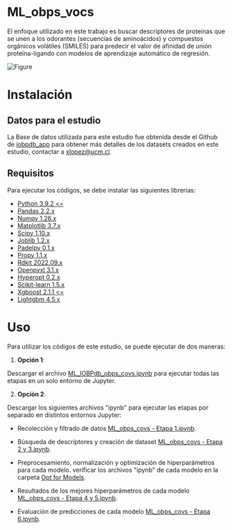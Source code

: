 # ML_obps_vocs

El enfoque utilizado en este trabajo es buscar descriptores de proteínas que se unen a los odorantes (secuencias de aminoácidos) y compuestos orgánicos volátiles (SMILES) para predecir el valor de afinidad de unión proteína-ligando con modelos de aprendizaje automático de regresión.

![Figure](https://github.com/Glarah453/ML_obps_vocs/blob/main/figures/Esquema%20de%20Flujo%20de%20trabajo.jpg)

# Instalación

## Datos para el estudio

La Base de datos utilizada para este estudio fue obtenida desde el Github de  [iobpdb_app](https://github.com/sshuklz/iobpdb_app.git) para obtener más detalles de los datasets creados en este estudio, contactar a xlopez@ucm.cl.
## Requisitos

Para ejecutar los códigos, se debe instalar las siguientes librerias:


*   [Python 3.9.2 <=](https://www.python.org/downloads/)
*   [Pandas 2.2.x](https://pandas.pydata.org/docs/getting_started/install.html)
*   [Numpy 1.26.x](https://numpy.org/install/)
*   [Matplotlib 3.7.x](https://matplotlib.org/3.7.0/)
*   [Scipy 1.10.x](https://scipy.org/install/)
*   [Joblib 1.2.x](https://joblib.readthedocs.io/en/stable/installing.html)
*   [Padelpy 0.1.x](https://pypi.org/project/padelpy/)
*   [Propy 1.1.x](https://pypi.org/project/propy3/)
*   [Rdkit 2022.09.x](https://www.rdkit.org/docs/Install.html)
*   [Openpyxl 3.1.x](https://openpyxl.readthedocs.io/en/stable/tutorial.html)
*   [Hyperopt 0.2.x](https://hyperopt.github.io/hyperopt/)
*   [Scikit-learn 1.5.x](https://scikit-learn.org/1.5/install.html)
*   [Xgboost 2.1.1 <=](https://xgboost.readthedocs.io/en/latest/install.html)
*   [Lightgbm 4.5.x](https://lightgbm.readthedocs.io/en/latest/Installation-Guide.html)


# Uso

Para utilizar los códigos de este estudio, se puede ejecutar de dos maneras:

1. **Opción 1**:

Descargar el archivo [ML_IOBPdb_obps_covs.ipynb](https://github.com/Glarah453/ML_obps_vocs/blob/main/ML_IOBPdb_obps_covs.ipynb) para ejecutar todas las etapas en un solo entorno de Jupyter.

2. **Opción 2**:

Descargar los siguientes archivos "ipynb" para ejecutar las etapas por separado en distintos entornos Jupyter:

* Recolección y filtrado de datos [ML_obps_covs - Etapa 1.ipynb](https://github.com/Glarah453/ML_obps_vocs/blob/main/ML_obps_covs%20-%20Etapa%201.ipynb). 

* Búsqueda de descriptores y creación de dataset [ML_obps_covs - Etapa 2 y 3.ipynb](https://github.com/Glarah453/ML_obps_vocs/blob/main/ML_obps_covs%20-%20Etapa%202%20y%203.ipynb). 

* Preprocesamiento, normalización y optimización de hiperparámetros para cada modelo. verificar los archivos "ipynb" de cada modelo en la carpeta [Opt for Models](https://github.com/Glarah453/ML_obps_vocs/tree/main/Opt%20for%20Models).

* Resultados de los mejores hiperparámetros de cada modelo [ML_obps_covs - Etapa 4 y 5.ipynb](https://github.com/Glarah453/ML_obps_vocs/blob/main/ML_obps_covs%20-%20Etapa%204%2C%205.ipynb).

* Evaluación de predicciones de cada modelo [ML_obps_covs - Etapa 6.ipynb](https://github.com/Glarah453/ML_obps_vocs/blob/main/ML_obps_covs%20-%20Etapa%206.ipynb).